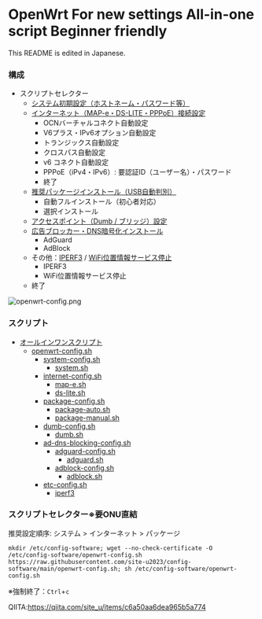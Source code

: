 # OpenWrt For new settings All-in-one script Beginner friendly

This README is edited in Japanese.

### 構成
- スクリプトセレクター
  - [システム初期設定（ホストネーム・パスワード等）](https://qiita.com/site_u/items/59c641c9dc0eec3b1324)
  - [インターネット（MAP-e・DS-LITE・PPPoE）接続設定](https://qiita.com/site_u/items/4b8076cb8c9b05bc3f9a)
    - OCNバーチャルコネクト自動設定
    - V6プラス・IPv6オプション自動設定
    - トランジックス自動設定
    - クロスパス自動設定
    - v6 コネクト自動設定
    - PPPoE（iPv4・IPv6）: 要認証ID（ユーザー名）・パスワード
    - 終了
  - [推奨パッケージインストール](https://qiita.com/site_u/items/a23d165201081817cb00)[（USB自動判別）](https://qiita.com/site_u/items/597199882dc4d56c2385#usb)
    - 自動フルインストール（初心者対応）
    - 選択インストール
  - [アクセスポイント（Dumb / ブリッジ）設定](https://qiita.com/site_u/items/0463c782be0acd6d23d3)
  - [広告ブロッカー・DNS暗号化インストール](https://qiita.com/site_u/items/cf34ea1ee9a1971272bc)
    - AdGuard
    - AdBlock
  - その他：[IPERF3](https://qiita.com/site_u/items/599124e2904d1374c2c9#iperf3) / [WiFi位置情報サービス停止](https://qiita.com/site_u/items/3cd3fc65a789461262e8#%E4%BD%8D%E7%BD%AE%E6%83%85%E5%A0%B1%E3%82%B5%E3%83%BC%E3%83%93%E3%82%B9%E5%81%9C%E6%AD%A2)
    - IPERF3
    - WiFi位置情報サービス停止 
  - 終了

![openwrt-config.png](https://qiita-image-store.s3.ap-northeast-1.amazonaws.com/0/3412833/e6fd0797-f497-8725-0654-2fedb91a1f64.png)

### スクリプト
- [オールインワンスクリプト](https://github.com/site-u2023/config-software/blob/main/README.md)
  - [openwrt-config.sh](https://github.com/site-u2023/config-software/blob/main/openwrt-config.sh)
    - [system-config.sh](https://github.com/site-u2023/config-software/blob/main/system-config.sh)
      - [system.sh](https://github.com/site-u2023/config-software/blob/main/system.sh)
    - [internet-config.sh](https://github.com/site-u2023/config-software/blob/main/internet-config.sh)
      - [map-e.sh](https://github.com/site-u2023/config-software/blob/main/map-e.sh)
      - [ds-lite.sh](https://github.com/site-u2023/config-software/blob/main/ds-lite.sh)
    - [package-config.sh](https://github.com/site-u2023/config-software/blob/main/package-config.sh)
      - [package-auto.sh](https://github.com/site-u2023/config-software/blob/main/package-auto.sh)
      - [package-manual.sh](https://github.com/site-u2023/config-software/blob/main/package-manual.sh)
    - [dumb-config.sh](https://github.com/site-u2023/config-software/blob/main/dumb-config.sh)
      - [dumb.sh](https://github.com/site-u2023/config-software/blob/main/dumb.sh)
    - [ad-dns-blocking-config.sh](https://github.com/site-u2023/config-software/blob/main/ad-dns-blocking-config.sh)
      - [adguard-config.sh](https://github.com/site-u2023/config-software/blob/main/adguard-config.sh)
        - [adguard.sh](https://github.com/site-u2023/config-software/blob/main/adguard.sh)
      - [adblock-config.sh](https://github.com/site-u2023/config-software/blob/main/adblock-config.sh)
        - [adblock.sh](https://github.com/site-u2023/config-software/blob/main/adblock.sh)
    - [etc-config.sh](https://github.com/site-u2023/config-software/blob/main/ad-dns-blocking-config.sh)
      - [iperf3](https://github.com/site-u2023/config-software/blob/main/ad-dns-blocking-config.sh)

### スクリプトセレクター※要ONU直結
推奨設定順序: システム > インターネット > パッケージ
```
mkdir /etc/config-software; wget --no-check-certificate -O /etc/config-software/openwrt-config.sh https://raw.githubusercontent.com/site-u2023/config-software/main/openwrt-config.sh; sh /etc/config-software/openwrt-config.sh

```
※強制終了：`Ctrl`+`c`

QIITA:https://qiita.com/site_u/items/c6a50aa6dea965b5a774



